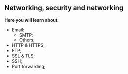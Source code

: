 ## Networking, security and networking

**Here you will learn about:**

- Email:
  - SMTP;
  - Others;
- HTTP & HTTPS;
- FTP;
- SSL & TLS;
- SSH;
- Port forwarding;

